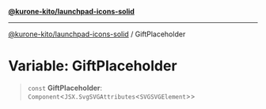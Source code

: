 [**@kurone-kito/launchpad-icons-solid**](../README.md)

***

[@kurone-kito/launchpad-icons-solid](../globals.md) / GiftPlaceholder

# Variable: GiftPlaceholder

> `const` **GiftPlaceholder**: `Component`\<`JSX.SvgSVGAttributes`\<`SVGSVGElement`\>\>
